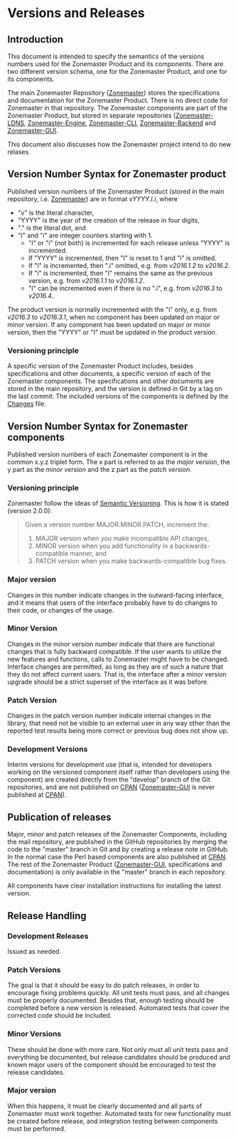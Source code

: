 # Versions and Releases

## Introduction

This document is intended to specify the semantics of the versions numbers used for the Zonemaster Product and its
components. There are two different version schema, one for the Zonemaster Product, and one for its components.

The main Zonemaster Repository ([Zonemaster]) stores the specifications
and documentation for the Zonemaster Product. There is no direct code for Zonemaster in that repository. The Zonemaster
components are part of the Zonemaster Product, but stored in separate repositories 
([Zonemaster-LDNS], [Zonemaster-Engine], [Zonemaster-CLI], [Zonemaster-Backend] and [Zonemaster-GUI]. 

This document also discusses how the Zonemaster project intend to do new relases.

## Version Number Syntax for Zonemaster product

Published version numbers of the Zonemaster Product (stored in the main repository, i.e. [Zonemaster]) are in format 
_vYYYY.I.i_, where 
* "v" is the literal character, 
* "YYYY" is the year of the creation of the release in four digits, 
* "." is the literal dot, and 
* "I" and "i" are integer counters starting with 1. 
  * "I" or "i" (not both) is incremented for each release unless "YYYY" is incremented.
  * If "YYYY" is incremented, then "I" is reset to 1 and "i" is omitted. 
  * If "I" is incremented, then ".i" omitted, e.g. from _v2016.1.2_ to _v2016.2_. 
  * If "i" is incremented, then "I" remains the same as the previous version, e.g. from _v2016.1.1_ to _v2016.1.2_. 
  * "I" can be incremented even if there is no ".i", e.g. from _v2016.3_ to _v2016.4_.

The product version is normally incremented with the "i" only, e.g. from _v2016.3_ to _v2016.3.1_, when no component has
been updated on major or minor version. If any component has been updated on major or minor version, then the "YYYY" or 
"I" must be updated in the product version.

### Versioning principle

A specific version of the Zonemaster Product includes, besides specifications and other documents, a specific
version of each of the Zonemaster components. The specifications and other documents are stored in the main
repository, and the version is defined in Git by a tag on the last commit. The included versions of the components is
defined by the [Changes][Zonemaster-Changes] file.

## Version Number Syntax for Zonemaster components

Published version numbers of each Zonemaster component is in the common x.y.z triplet form. The x part is referred to
as the _major version_, the y part as the _minor version_ and the z part as the _patch version_. 

### Versioning principle

Zonemaster follow the ideas of [Semantic Versioning]. This is how it is stated (version 2.0.0):

>Given a version number MAJOR.MINOR.PATCH, increment the:
>1. MAJOR version when you make incompatible API changes,
>2. MINOR version when you add functionality in a backwards-compatible manner, and
>3. PATCH version when you make backwards-compatible bug fixes.

### Major version

Changes in this number indicate changes in the outward-facing interface, and it means that users of 
the interface probably have to do changes to their code, or changes of the usage.

### Minor Version

Changes in the minor version number indicate that there are functional changes that is fully backward compatible.
If the user wants to utilize the new features and functions, calls to Zonemaster might have to be changed.
Interface changes are permitted, as long as they
are of such a nature that they do not affect current users. That is, the interface after a minor version upgrade should be
a strict superset of the interface as it was before.

### Patch Version

Changes in the patch version number indicate internal changes in the library, that need not be visible to an external user
in any way other than the reported test results being more correct or previous bug does not show up.

### Development Versions

Interim versions for development use (that is, intended for developers working on the versioned component itself rather 
than developers using the component) are created directly from the "develop" branch of the Git repositories, and are 
not published on [CPAN] ([Zonemaster-GUI] is never published at [CPAN]).

## Publication of releases

Major, minor and patch releases of the Zonemaster Components, including the mail repository, are published in the GitHub
repositories by merging the code to the "master" branch in Git and by creating a release note in GitHub. In the normal
case the Perl based components are also published at [CPAN]. The rest of the Zonemaster Product 
([Zonemaster-GUI], specifications and documentation) is only available in the "master" branch in each repository.

All components have clear installation instructions for installing the latest version.

## Release Handling

### Development Releases

Issued as needed.

### Patch Versions

The goal is that it should be easy to do patch releases, in order to encourage fixing problems quickly. All unit tests 
must pass, and all changes must be properly documented. Besides that, enough testing should be completed before a new
version is released. Automated tests that cover the corrected code should be included.

### Minor Versions

These should be done with more care. Not only must all unit tests pass and everything be documented, but release 
candidates should be produced and known major users of the component should be encouraged to test the release 
candidates.

### Major version

When this happens, it must be clearly documented and all parts of Zonemaster must work together. Automated tests for new
functionality must be created before release, and integration testing between components must be performed.


[CPAN]:                       https://www.cpan.org/
[Semantic Versioning]:        https://semver.org/
[Zonemaster-Backend]:         https://github.com/zonemaster/zonemaster-backend
[Zonemaster-CLI]:             https://github.com/zonemaster/zonemaster-cli
[Zonemaster-Changes]:         https://github.com/zonemaster/zonemaster/blob/master/Changes
[Zonemaster-Engine]:          https://github.com/zonemaster/zonemaster-engine
[Zonemaster-GUI package file]:https://github.com/zonemaster/zonemaster-gui/blob/master/package.json
[Zonemaster-GUI]:             https://github.com/zonemaster/zonemaster-gui
[Zonemaster-LDNS]:            https://github.com/zonemaster/zonemaster-ldns
[Zonemaster]:                 https://github.com/zonemaster/zonemaster
